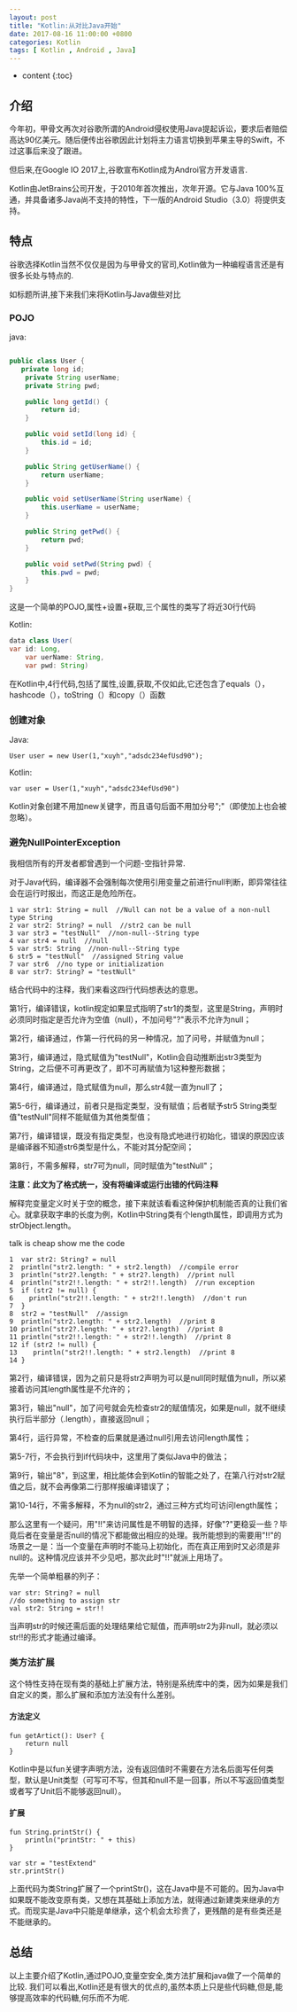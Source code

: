 ```yaml
---
layout: post
title: "Kotlin:从对比Java开始"
date: 2017-08-16 11:00:00 +0800 
categories: Kotlin
tags: [ Kotlin , Android , Java]
---
```

* content
{:toc}

## 介绍
今年初，甲骨文再次对谷歌所谓的Android侵权使用Java提起诉讼，要求后者赔偿高达90亿美元。随后便传出谷歌因此计划将主力语言切换到苹果主导的Swift，不过这事后来没了跟进。

但后来,在Google IO 2017上,谷歌宣布Kotlin成为Androi官方开发语言.

Kotlin由JetBrains公司开发，于2010年首次推出，次年开源。它与Java 100%互通，并具备诸多Java尚不支持的特性，下一版的Android Studio（3.0）将提供支持。


<!-- more -->

## 特点
谷歌选择Kotlin当然不仅仅是因为与甲骨文的官司,Kotlin做为一种编程语言还是有很多长处与特点的.

如标题所讲,接下来我们来将Kotlin与Java做些对比

### POJO

java:

```java

public class User {
   private long id;
    private String userName;
    private String pwd;

    public long getId() {
        return id;
    }

    public void setId(long id) {
        this.id = id;
    }

    public String getUserName() {
        return userName;
    }

    public void setUserName(String userName) {
        this.userName = userName;
    }

    public String getPwd() {
        return pwd;
    }

    public void setPwd(String pwd) {
        this.pwd = pwd;
    }
}
```
这是一个简单的POJO,属性+设置+获取,三个属性的类写了将近30行代码

Kotlin:
```java
data class User(
var id: Long,
	var uerName: String,
	var pwd: String)
```
在Kotlin中,4行代码,包括了属性,设置,获取,不仅如此,它还包含了equals（），hashcode（），toString（）和copy（）函数

### 创建对象
Java:
```
User user = new User(1,"xuyh","adsdc234efUsd90");
```
Kotlin:
```
var user = User(1,"xuyh","adsdc234efUsd90")
```
Kotlin对象创建不用加new关键字，而且语句后面不用加分号";"（即使加上也会被忽略）。


### 避免NullPointerException

我相信所有的开发者都曾遇到一个问题-空指针异常.

对于Java代码，编译器不会强制每次使用引用变量之前进行null判断，即异常往往会在运行时报出，而这正是危险所在。

```
1 var str1: String = null  //Null can not be a value of a non-null type String
2 var str2: String? = null  //str2 can be null
3 var str3 = "testNull"  //non-null--String type
4 var str4 = null  //null
5 var str5: String  //non-null--String type
6 str5 = "testNull"  //assigned String value
7 var str6  //no type or initialization
8 var str7: String? = "testNull"
```


结合代码中的注释，我们来看这四行代码想表达的意思。

第1行，编译错误，kotlin规定如果显式指明了str1的类型，这里是String，声明时必须同时指定是否允许为空值（null），不加问号"?"表示不允许为null；

第2行，编译通过，作第一行代码的另一种情况，加了问号，并赋值为null；

第3行，编译通过，隐式赋值为"testNull"，Kotlin会自动推断出str3类型为String，之后便不可再更改了，即不可再赋值为1这种整形数据；

第4行，编译通过，隐式赋值为null，那么str4就一直为null了；

第5-6行，编译通过，前者只是指定类型，没有赋值；后者赋予str5 String类型值"testNull"同样不能赋值为其他类型值；

第7行，编译错误，既没有指定类型，也没有隐式地进行初始化，错误的原因应该是编译器不知道str6类型是什么，不能对其分配空间；

第8行，不需多解释，str7可为null，同时赋值为"testNull"；

**注意：此文为了格式统一，没有将编译或运行出错的代码注释**

解释完变量定义时关于空的概念，接下来就该看看这种保护机制能否真的让我们省心。就拿获取字串的长度为例，Kotlin中String类有个length属性，即调用方式为strObject.length。

talk is cheap show me the code

```
1  var str2: String? = null
2  println("str2.length: " + str2.length)  //compile error
3  println("str2?.length: " + str2?.length)  //print null
4  println("str2!!.length: " + str2!!.length)  //run exception
5  if (str2 != null) {
6    println("str2!!.length: " + str2!!.length)  //don't run
7  } 
8  str2 = "testNull"  //assign
9  println("str2.length: " + str2.length)  //print 8
10 println("str2?.length: " + str2?.length)  //print 8
11 println("str2!!.length: " + str2!!.length)  //print 8
12 if (str2 != null) {
13    println("str2!!.length: " + str2.length)  //print 8
14 }
```
第2行，编译错误，因为之前只是将str2声明为可以是null同时赋值为null，所以紧接着访问其length属性是不允许的；

第3行，输出"null"，加了问号就会先检查str2的赋值情况，如果是null，就不继续执行后半部分（.length），直接返回null；

第4行，运行异常，不检查的后果就是通过null引用去访问length属性；

第5-7行，不会执行到if代码块中，这里用了类似Java中的做法；

第9行，输出"8"，到这里，相比能体会到Kotlin的智能之处了，在第八行对str2赋值之后，就不会再像第二行那样报编译错误了；

第10-14行，不需多解释，不为null的str2，通过三种方式均可访问length属性；

那么这里有一个疑问，用"!!"来访问属性是不明智的选择，好像"?"更稳妥一些？毕竟后者在变量是否null的情况下都能做出相应的处理。我所能想到的需要用"!!"的场景之一是：当一个变量在声明时不能马上初始化，而在真正用到时又必须是非null的。这种情况应该并不少见吧，那次此时"!!"就派上用场了。

先举一个简单粗暴的列子：
```
var str: String? = null
//do something to assign str
val str2: String = str!!
```
当声明str的时候还需后面的处理结果给它赋值，而声明str2为非null，就必须以str!!的形式才能通过编译。

### 类方法扩展

这个特性支持在现有类的基础上扩展方法，特别是系统库中的类，因为如果是我们自定义的类，那么扩展和添加方法没有什么差别。

#### 方法定义
```
fun getArtict(): User? {
	return null
}
```
Kotlin中是以fun关键字声明方法，没有返回值时不需要在方法名后面写任何类型，默认是Unit类型（可写可不写，但其和null不是一回事，所以不写返回值类型或者写了Unit后不能够返回null）。

#### 扩展
```
fun String.printStr() {
	println("printStr: " + this)
}

var str = "testExtend"
str.printStr()
```
上面代码为类String扩展了一个printStr()，这在Java中是不可能的。因为Java中如果既不能改变原有类，又想在其基础上添加方法，就得通过新建类来继承的方式。而现实是Java中只能是单继承，这个机会太珍贵了，更残酷的是有些类还是不能继承的。

## 总结
以上主要介绍了Kotlin,通过POJO,变量空安全,类方法扩展和java做了一个简单的比较.
我们可以看出,Kotlin还是有很大的优点的,虽然本质上只是些代码糖,但是,能够提高效率的代码糖,何乐而不为呢.